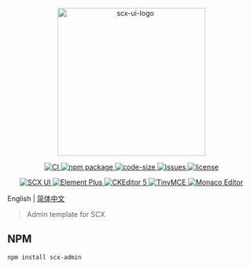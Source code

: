 <p align="center">
    <img src="https://scx.cool/logos/scx-admin-logo.svg" width="300px"  alt="scx-ui-logo"/>
</p>
<p align="center">
    <a target="_blank" href="https://github.com/scx567888/scx-admin/actions/workflows/ci.yml">
        <img src="https://github.com/scx567888/scx-admin/actions/workflows/ci.yml/badge.svg" alt="CI"/>
    </a>
    <a target="_blank" href="https://www.npmjs.com/package/scx-admin">
        <img src="https://img.shields.io/npm/v/scx-admin.svg?color=ff69b4" alt="npm package"/>
    </a>
    <a target="_blank" href="https://github.com/scx567888/scx-admin">
        <img src="https://img.shields.io/github/languages/code-size/scx567888/scx-admin?color=orange" alt="code-size"/>
    </a>
    <a target="_blank" href="https://github.com/scx567888/scx-admin/issues">
        <img src="https://img.shields.io/github/issues/scx567888/scx-admin" alt="issues"/>
    </a> 
    <a target="_blank" href="https://github.com/scx567888/scx-admin/blob/master/LICENSE">
        <img src="https://img.shields.io/github/license/scx567888/scx-admin" alt="license"/>
    </a>
</p>
<p align="center">
   <a target="_blank" href="https://github.com/scx567888/scx-ui">
        <img src="https://img.shields.io/github/package-json/dependency-version/scx567888/scx-admin/scx-ui?color=f44336" alt="SCX UI"/>
    </a>
    <a target="_blank" href="https://github.com/element-plus/element-plus">
        <img src="https://img.shields.io/github/package-json/dependency-version/scx567888/scx-admin/element-plus?color=ff8000" alt="Element Plus"/>
    </a>
    <a target="_blank" href="https://github.com/ckeditor/ckeditor5">
        <img src="https://img.shields.io/github/package-json/dependency-version/scx567888/scx-admin/ckeditor5?color=44be16" alt="CKEditor 5"/>
    </a>
    <a target="_blank" href="https://github.com/tinymce/tinymce">
        <img src="https://img.shields.io/github/package-json/dependency-version/scx567888/scx-admin/tinymce?color=29aaf5" alt="TinyMCE"/>
    </a> 
    <a target="_blank" href="https://github.com/microsoft/monaco-editor">
        <img src="https://img.shields.io/github/package-json/dependency-version/scx567888/scx-admin/monaco-editor?color=9c27b0" alt="Monaco Editor"/>
    </a>
</p>

English | [简体中文](./README.zh-CN.md)

> Admin template for SCX

## NPM

```
npm install scx-admin
```

